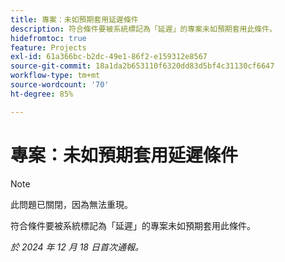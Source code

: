 ```yaml
---
title: 專案：未如預期套用延遲條件
description: 符合條件要被系統標記為「延遲」的專案未如預期套用此條件。
hidefromtoc: true
feature: Projects
exl-id: 61a366bc-b2dc-49e1-86f2-e159312e8567
source-git-commit: 18a1da2b653110f6320dd83d5bf4c31130cf6647
workflow-type: tm+mt
source-wordcount: '70'
ht-degree: 85%

---
```


# 專案：未如預期套用延遲條件

>[!NOTE]
>
>此問題已關閉，因為無法重現。

符合條件要被系統標記為「延遲」的專案未如預期套用此條件。

_於 2024 年 12 月 18 日首次通報。_

